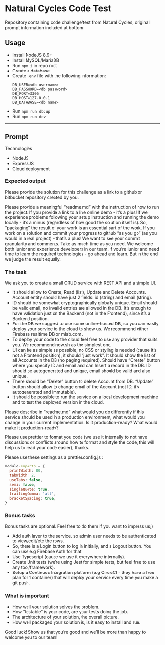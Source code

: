 # Natural Cycles Code Test

Repository containing code challenge/test from Natural Cycles, original prompt information included at bottom

## Usage

- Install NodeJS 8.9+
- Install MySQL/MariaDB
- Run `npm i` in repo root
- Create a database
- Create `.env` file with the following information:
    ```
    DB_USER=<db username>
    DB_PASSWORD=<db password>
    DB_PORT=3306
    DB_HOST=127.0.0.1
    DB_DATABASE=<db name>
    ```
- Run `npm run db:up`
- Run `npm run dev`

___

## Prompt

Technologies
- NodeJS
- ExpressJS
- Cloud deployment

### Expected output
Please provide the solution for this challenge as a link to a github or bitbucket repository created
by you.

Please provide a meaningful “readme.md” with the instruction of how to run the project. If you
provide a link to a live online demo - it’s a plus! If we experience problems following your setup
instruction and running the demo locally - it’s a minus (regardless of how good the solution itself
is). So, “packaging” the result of your work is an essential part of the work.
If you work on a solution and commit your progress to github “as you go” (as you would in a real
project) - that’s a plus! We want to see your commit granularity and comments.
Take as much time as you need. We welcome both junior and experience developers in our
team. If you’re junior and need time to learn the required technologies - go ahead and learn. But
in the end we judge the result equally.

### The task
We ask you to create a small CRUD service with REST API and a simple UI.

- It should allow to Create, Read (list), Update and Delete Accounts. Account entity should have
just 2 fields: id (string) and email (string).
- ID should be somewhat cryptographically globally unique. Email should be valid email, no
invalid entries are allowed in the DB. It’s enough to have validation just on the Backend (not in
the Frontend), since it’s a Backend position.
- For the DB we suggest to use some online-hosted DB, so you can easily deploy your service to
the cloud to show us. We recommend either Firebase realtime DB or mlab.com .
- To deploy your code to the cloud feel free to use any provider that suits you. We recommend
now.sh as the simplest one.
- UI can be as simple as possible, no CSS or styling is needed (cause it’s not a Frontend
position), it should “just work”. It should show the list of all Accounts in the DB (no paging
required). Should have “Create” button where you specify ID and email and can Insert a record
in the DB. ID should be autogenerated and unique, email should be valid and also unique.
- There should be “Delete” button to delete Account from DB. “Update” button should allow to
change email of the Account (not ID, it’s autogenerated and immutable).
- It should be possible to run the service on a local development machine and to test the
deployed version in the cloud.

Please describe in “readme.md” what would you do differently if this service should be used in a
production environment, what would you change in your current implementation. Is it
production-ready? What would make it production-ready?

Please use prettier to format you code (we use it internally to not have discussions or conflicts
around how to format and style the code, this will help us to read your code easier), thanks.

Please use these settings as a prettier.config.js :
```js
module.exports = {
  printWidth: 80,
  tabWidth: 2,
  useTabs: false,
  semi: false,
  singleQuote: true,
  trailingComma: 'all',
  bracketSpacing: true,
}
```

### Bonus tasks
Bonus tasks are optional. Feel free to do them if you want to impress us;)
- Add auth layer to the service, so admin user needs to be authenticated to view/edit/etc the rows.
- So, there is a Login button to log in initially, and a Logout button. You can use e.g Firebase Auth
for that.
- Use Typescript (cause we use it everywhere internally).
- Create Unit tests (we’re using Jest for simple tests, but feel free to use any tool/framework).
- Setup a Continuos Integration platform (e.g CircleCI - they have a free plan for 1 container) that
will deploy your service every time you make a git push.

### What is important
- How well your solution solves the problem.
- How “testable” is your code, are your tests doing the job.
- The architecture of your solution, the overall picture.
- How well packaged your solution is, is it easy to install and run.

Good luck! Show us that you’re good and we’ll be more than happy to welcome you to our team!
